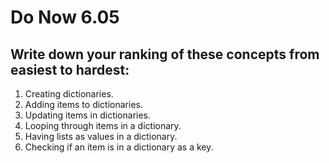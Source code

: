 # Do Now 6.05

## Write down your ranking of these concepts from easiest to hardest:

1. Creating dictionaries.
2. Adding items to dictionaries.
3. Updating items in dictionaries.
4. Looping through items in a dictionary.
5. Having lists as values in a dictionary.
6. Checking if an item is in a dictionary as a key.